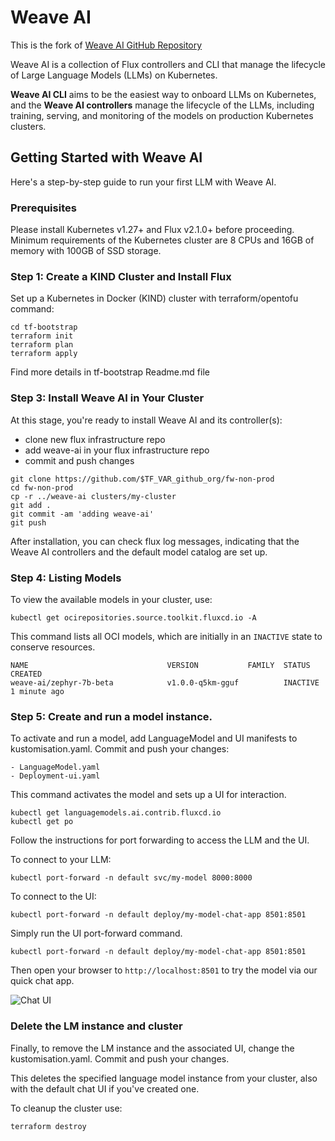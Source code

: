 # Weave AI

This is the fork of [Weave AI GitHub Repository](https://github.com/weave-ai/weave-ai)

Weave AI is a collection of Flux controllers and CLI that manage the
lifecycle of Large Language Models (LLMs) on Kubernetes.

**Weave AI CLI** aims to be the easiest way to onboard LLMs on Kubernetes,
and the **Weave AI controllers** manage the lifecycle of the LLMs, including
training, serving, and monitoring of the models on production Kubernetes
clusters.

## Getting Started with Weave AI

Here's a step-by-step guide to run your first LLM with Weave AI.

### Prerequisites

Please install Kubernetes v1.27+ and Flux v2.1.0+ before proceeding.
Minimum requirements of the Kubernetes cluster are 8 CPUs and 16GB of memory with 100GB of SSD storage.

### Step 1: Create a KIND Cluster and Install Flux

Set up a Kubernetes in Docker (KIND) cluster with terraform/opentofu command:

```shell {"id":"01J0M5ZJT3BAN4W49PEMSSYGY9"}
cd tf-bootstrap
terraform init
terraform plan
terraform apply
```

Find more details in tf-bootstrap Readme.md file

### Step 3: Install Weave AI in Your Cluster

At this stage, you're ready to install Weave AI and its controller(s):

- clone new flux infrastructure repo
- add weave-ai in your flux infrastructure repo
- commit and push changes

```shell {"id":"01J0M5ZJT3BAN4W49PEN4XMZZD"}
git clone https://github.com/$TF_VAR_github_org/fw-non-prod
cd fw-non-prod
cp -r ../weave-ai clusters/my-cluster
git add .
git commit -am 'adding weave-ai'
git push
```

After installation, you can check flux log messages, indicating that the Weave AI controllers and the default model catalog are set up.

### Step 4: Listing Models

To view the available models in your cluster, use:

```shell {"id":"01J0M5ZJT3BAN4W49PER5GV6GN"}
kubectl get ocirepositories.source.toolkit.fluxcd.io -A
```

This command lists all OCI models, which are initially in an `INACTIVE` state to conserve resources.

```shell {"id":"01J0M5ZJT3BAN4W49PES60HEAD"}
NAME                               VERSION           FAMILY  STATUS    CREATED
weave-ai/zephyr-7b-beta            v1.0.0-q5km-gguf          INACTIVE  1 minute ago
```

### Step 5: Create and run a model instance.

To activate and run a model, add LanguageModel and UI manifests to kustomisation.yaml. Commit and push your changes:

```shell {"id":"01J0M5ZJT3BAN4W49PESKHAXKB"}
- LanguageModel.yaml
- Deployment-ui.yaml
```

This command activates the model and sets up a UI for interaction.

```shell {"id":"01J0M5ZJT3BAN4W49PEWJVQP45"}
kubectl get languagemodels.ai.contrib.fluxcd.io
kubectl get po
```

Follow the instructions for port forwarding to access the LLM and the UI.

To connect to your LLM:

```shell {"id":"01J0M5ZJT3BAN4W49PEZDJ039A"}
kubectl port-forward -n default svc/my-model 8000:8000
```

To connect to the UI:

```shell {"id":"01J0M5ZJT3BAN4W49PF2THA3H0"}
kubectl port-forward -n default deploy/my-model-chat-app 8501:8501
```

Simply run the UI port-forward command.

```shell {"id":"01J0M5ZJT3BAN4W49PF6J3MV5B"}
kubectl port-forward -n default deploy/my-model-chat-app 8501:8501
```

Then open your browser to `http://localhost:8501` to try the model via our quick chat app.

![Chat UI](https://github.com/weave-ai/weave-ai/assets/10666/ff6e624e-90d5-42d9-9197-245619b1c4fa)

### Delete the LM instance and cluster

Finally, to remove the LM instance and the associated UI, change the kustomisation.yaml. Commit and push your changes.

This deletes the specified language model instance from your cluster, also with the default chat UI if you've created one.

To cleanup the cluster use:

```shell {"id":"01J0M5ZJT3BAN4W49PF7H2T21G"}
terraform destroy
```